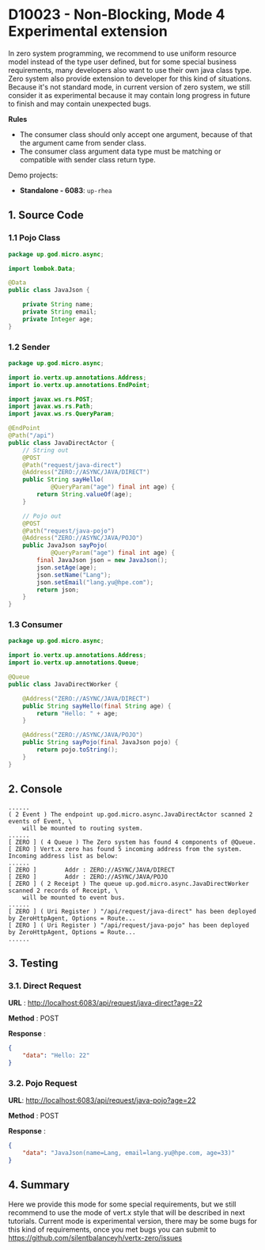 # D10023 - Non-Blocking, Mode 4 Experimental extension

In zero system programming, we recommend to use uniform resource model instead of the type user defined, but for some special business requirements, many developers also want to use their own java class type. Zero system also provide extension to developer for this kind of situations. Because it's not standard mode, in current version of zero system, we still consider it as experimental because it may contain long progress in future to finish and may contain unexpected bugs.

**Rules**

* The consumer class should only accept one argument, because of that the argument came from sender class.
* The consumer class argument data type must be matching or compatible with sender class return type.

Demo projects:

* **Standalone - 6083**: `up-rhea`

## 1. Source Code

### 1.1 Pojo Class

```java
package up.god.micro.async;

import lombok.Data;

@Data
public class JavaJson {

    private String name;
    private String email;
    private Integer age;
}
```

### 1.2 Sender

```java
package up.god.micro.async;

import io.vertx.up.annotations.Address;
import io.vertx.up.annotations.EndPoint;

import javax.ws.rs.POST;
import javax.ws.rs.Path;
import javax.ws.rs.QueryParam;

@EndPoint
@Path("/api")
public class JavaDirectActor {
    // String out
    @POST
    @Path("request/java-direct")
    @Address("ZERO://ASYNC/JAVA/DIRECT")
    public String sayHello(
            @QueryParam("age") final int age) {
        return String.valueOf(age);
    }

    // Pojo out
    @POST
    @Path("request/java-pojo")
    @Address("ZERO://ASYNC/JAVA/POJO")
    public JavaJson sayPojo(
            @QueryParam("age") final int age) {
        final JavaJson json = new JavaJson();
        json.setAge(age);
        json.setName("Lang");
        json.setEmail("lang.yu@hpe.com");
        return json;
    }
}
```

### 1.3 Consumer

```java
package up.god.micro.async;

import io.vertx.up.annotations.Address;
import io.vertx.up.annotations.Queue;

@Queue
public class JavaDirectWorker {

    @Address("ZERO://ASYNC/JAVA/DIRECT")
    public String sayHello(final String age) {
        return "Hello: " + age;
    }

    @Address("ZERO://ASYNC/JAVA/POJO")
    public String sayPojo(final JavaJson pojo) {
        return pojo.toString();
    }
}
```

## 2. Console

```shell
......
( 2 Event ) The endpoint up.god.micro.async.JavaDirectActor scanned 2 events of Event, \
    will be mounted to routing system.
......
[ ZERO ] ( 4 Queue ) The Zero system has found 4 components of @Queue.
[ ZERO ] Vert.x zero has found 5 incoming address from the system. Incoming address list as below:
......
[ ZERO ]        Addr : ZERO://ASYNC/JAVA/DIRECT
[ ZERO ]        Addr : ZERO://ASYNC/JAVA/POJO
[ ZERO ] ( 2 Receipt ) The queue up.god.micro.async.JavaDirectWorker scanned 2 records of Receipt, \
    will be mounted to event bus.
......
[ ZERO ] ( Uri Register ) "/api/request/java-direct" has been deployed by ZeroHttpAgent, Options = Route...
[ ZERO ] ( Uri Register ) "/api/request/java-pojo" has been deployed by ZeroHttpAgent, Options = Route...
......
```

## 3. Testing

### 3.1. Direct Request

**URL** : [http://localhost:6083/api/request/java-direct?age=22](http://localhost:6083/api/request/java-direct?age=22)

**Method** : POST

**Response** :

```json
{
    "data": "Hello: 22"
}
```

### 3.2. Pojo Request

**URL**: [http://localhost:6083/api/request/java-pojo?age=22](http://localhost:6083/api/request/java-pojo?age=22)

**Method** : POST

**Response** :

```json
{
    "data": "JavaJson(name=Lang, email=lang.yu@hpe.com, age=33)"
}
```

## 4. Summary

Here we provide this mode for some special requirements, but we still recommend to use the mode of vert.x style that will be described in next tutorials. Current mode is experimental version, there may be some bugs for this kind of requirements, once you met bugs you can submit to https://github.com/silentbalanceyh/vertx-zero/issues 



